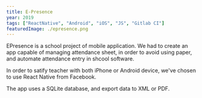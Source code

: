 ```yaml
---
title: E-Presence
year: 2019
tags: ["ReactNative", "Android", "iOS", "JS", "Gitlab CI"]
featuredImage: ./epresence.png
---
```

EPresence is a school project of mobile application. We had to create an app capable of managing attendance sheet, in order to avoid using paper, and automate attendance entry in shcool software.

In order to satify teacher with both iPhone or Android device, we've chosen to use React Native from Facebook.

The app uses a SQLite database, and export data to XML or PDF.